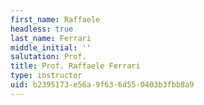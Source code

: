 ```yaml
---
first_name: Raffaele
headless: true
last_name: Ferrari
middle_initial: ''
salutation: Prof.
title: Prof. Raffaele Ferrari
type: instructor
uid: b2395173-e56a-9f63-6d55-0403b3fbb8a9
---
```

